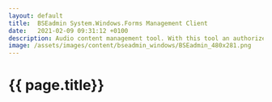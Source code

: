```yaml
---
layout: default
title:  BSEadmin System.Windows.Forms Management Client
date:   2021-02-09 09:31:12 +0100
description: Audio content management tool. With this tool an authorized Windows user can manage the content of BSEtunes.
image: /assets/images/content/bseadmin_windows/BSEadmin_480x281.png
---
```


# {{ page.title}}


